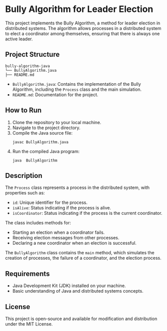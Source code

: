 # Bully Algorithm for Leader Election

This project implements the Bully Algorithm, a method for leader election in distributed systems. The algorithm allows processes in a distributed system to elect a coordinator among themselves, ensuring that there is always one active leader.

## Project Structure

```
bully-algorithm-java
└── BullyAlgorithm.java
├── README.md
```

- `BullyAlgorithm.java`: Contains the implementation of the Bully Algorithm, including the `Process` class and the main simulation.
- `README.md`: Documentation for the project.

## How to Run

1. Clone the repository to your local machine.
2. Navigate to the project directory.
3. Compile the Java source file:
   ```
   javac BullyAlgorithm.java
   ```
4. Run the compiled Java program:
   ```
   java  BullyAlgorithm
   ```

## Description

The `Process` class represents a process in the distributed system, with properties such as:
- `id`: Unique identifier for the process.
- `isAlive`: Status indicating if the process is alive.
- `isCoordinator`: Status indicating if the process is the current coordinator.

The class includes methods for:
- Starting an election when a coordinator fails.
- Receiving election messages from other processes.
- Declaring a new coordinator when an election is successful.

The `BullyAlgorithm` class contains the `main` method, which simulates the creation of processes, the failure of a coordinator, and the election process.

## Requirements

- Java Development Kit (JDK) installed on your machine.
- Basic understanding of Java and distributed systems concepts.

## License

This project is open-source and available for modification and distribution under the MIT License.